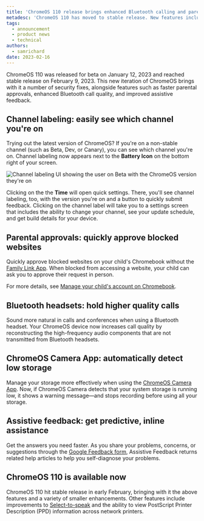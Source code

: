 ```yaml
---
title: 'ChromeOS 110 release brings enhanced Bluetooth calling and parental approvals'
metadesc: 'ChromeOS 110 has moved to stable release. New features include channel labeling (for experimental channels), fast-tracked parental approvals, and enhanced Bluetooth calling.'
tags:
  - announcement
  - product news
  - technical
authors:
  - samrichard
date: 2023-02-16
---
```


ChromeOS 110 was released for beta on January 12, 2023 and reached stable release on February 9, 2023. This new iteration of ChromeOS brings with it a number of security fixes, alongside features such as faster parental approvals, enhanced Bluetooth call quality, and improved assistive feedback.

## Channel labeling: easily see which channel you're on

Trying out the latest version of ChromeOS? If you're on a non-stable channel (such as Beta, Dev, or Canary), you can see which channel you're on. Channel labeling now appears next to the **Battery Icon** on the bottom right of your screen.

![Channel labeling UI showing the user on Beta with the ChromeOS version they're on](ix://posts/m110/channel-labeling.png)

Clicking on the the **Time** will open quick settings. There, you'll see channel labeling, too, with the version you're on and a button to quickly submit feedback. Clicking on the channel label will take you to a settings screen that includes the ability to change your channel, see your update schedule, and get build details for your device.

## Parental approvals: quickly approve blocked websites

Quickly approve blocked websites on your child's Chromebook without the [Family Link App](https://families.google/familylink/). When blocked from accessing a website, your child can ask you to approve their request in person.

For more details, see [Manage your child's account on Chromebook](https://support.google.com/families/answer/7680868?hl=en).

## Bluetooth headsets: hold higher quality calls

Sound more natural in calls and conferences when using a Bluetooth headset. Your ChromeOS device now increases call quality by reconstructing the high-frequency audio components that are not transmitted from Bluetooth headsets.

## ChromeOS Camera App: automatically detect low storage

Manage your storage more effectively when using the [ChromeOS Camera App](https://support.google.com/chromebook/answer/4487486?hl=en). Now, if ChromeOS Camera detects that your system storage is running low, it shows a warning message—and stops recording before using all your storage.

## Assistive feedback: get predictive, inline assistance

Get the answers you need faster. As you share your problems, concerns, or suggestions through the [Google Feedback form](https://support.google.com/chromebook/answer/2982029?hl=en), Assistive Feedback returns related help articles to help you self-diagnose your problems.

## ChromeOS 110 is available now

ChromeOS 110 hit stable release in early February, bringing with it the above features and a variety of smaller enhancements. Other features include improvements to [Select-to-speak](https://support.google.com/chromebook/answer/9032490?hl=en) and the ability to view PostScript Printer Description (PPD) information across network printers.

